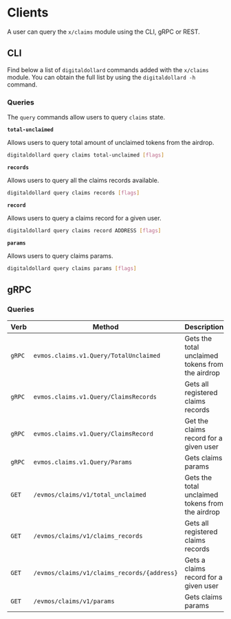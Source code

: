 <!--
order: 7
-->

# Clients

A user can query the `x/claims` module using the CLI, gRPC or REST.

## CLI

Find below a list of `digitaldollard` commands added with the `x/claims` module. You can obtain the full list by using the `digitaldollard -h` command.

### Queries

The `query` commands allow users to query `claims` state.

**`total-unclaimed`**

Allows users to query total amount of unclaimed tokens from the airdrop.

```bash
digitaldollard query claims total-unclaimed [flags]
```

**`records`**

Allows users to query all the claims records available.

```bash
digitaldollard query claims records [flags]
```

**`record`**

Allows users to query a claims record for a given user.

```bash
digitaldollard query claims record ADDRESS [flags]
```

**`params`**

Allows users to query claims params.

```bash
digitaldollard query claims params [flags]
```

## gRPC

### Queries

| Verb   | Method                                     | Description                                      |
|--------|--------------------------------------------|--------------------------------------------------|
| `gRPC` | `evmos.claims.v1.Query/TotalUnclaimed`     | Gets the total unclaimed tokens from the airdrop |
| `gRPC` | `evmos.claims.v1.Query/ClaimsRecords`      | Gets all registered claims records               |
| `gRPC` | `evmos.claims.v1.Query/ClaimsRecord`       | Get the claims record for a given user            |
| `gRPC` | `evmos.claims.v1.Query/Params`             | Gets claims params                               |
| `GET`  | `/evmos/claims/v1/total_unclaimed`         | Gets the total unclaimed tokens from the airdrop |
| `GET`  | `/evmos/claims/v1/claims_records`          | Gets all registered claims records               |
| `GET`  | `/evmos/claims/v1/claims_records/{address}` | Gets a claims record for a given user            |
| `GET`  | `/evmos/claims/v1/params`                  | Gets claims params                               |
